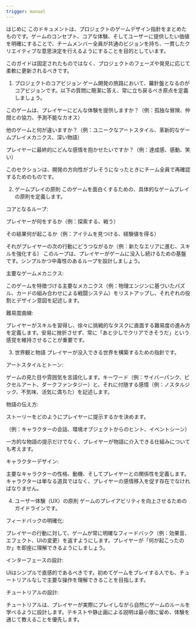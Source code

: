 ```yaml
---
trigger: manual
---
```


はじめに
このドキュメントは、プロジェクトのゲームデザイン指針をまとめたものです。ゲームのコンセプト、コアな体験、そしてユーザーに提供したい価値を明確にすることで、チームメンバー全員が共通のビジョンを持ち、一貫したクリエイティブな意思決定を行えるようにすることを目的としています。

このガイドは固定されたものではなく、プロジェクトのフェーズや発見に応じて柔軟に更新されるべきです。

1. プロジェクトのコアビジョン
ゲーム開発の旅路において、羅針盤となるのがコアビジョンです。以下の質問に簡潔に答え、常に立ち戻るべき原点を定義しましょう。

このゲームは、プレイヤーにどんな体験を提供しますか？（例：孤独な冒険、仲間との協力、予測不能なカオス）

他のゲームと何が違いますか？（例：ユニークなアートスタイル、革新的なゲームプレイメカニクス、深い物語）

プレイヤーに最終的にどんな感情を抱かせたいですか？（例：達成感、感動、笑い）

このセクションは、開発の方向性がブレそうになったときにチーム全員で再確認するためのものです。

2. ゲームプレイの原則
このゲームを面白くするための、具体的なゲームプレイの原則を定義します。

コアとなるループ:

プレイヤーが何をするか（例：探索する、戦う）

その結果何が起こるか（例：アイテムを見つける、経験値を得る）

それがプレイヤーの次の行動にどうつながるか（例：新たなエリアに進む、スキルを強化する）
このループは、プレイヤーがゲームに没入し続けるための基盤です。シンプルかつ中毒性のあるループを設計しましょう。

主要なゲームメカニクス:

このゲームを特徴づける主要なメカニクス（例：物理エンジンに基づいたパズル、カードの組み合わせによる戦闘システム）をリストアップし、それぞれの役割とデザイン意図を記述します。

難易度曲線:

プレイヤーがスキルを習得し、徐々に挑戦的なタスクに直面する難易度の進み方を定義します。安易に挫折させず、常に「あと少しでクリアできそうだ」という感覚を維持させることが重要です。

3. 世界観と物語
プレイヤーが没入できる世界を構築するための指針です。

アートスタイルとトーン:

ゲームの見た目や雰囲気を言語化します。キーワード（例：サイバーパンク、ピクセルアート、ダークファンタジー）と、それに付随する感情（例：ノスタルジック、不気味、活気に満ちた）を記述します。

物語の伝え方:

ストーリーをどのようにプレイヤーに提示するかを決めます。

（例：キャラクターの会話、環境オブジェクトからのヒント、イベントシーン）

一方的な物語の提示だけでなく、プレイヤーが物語に介入できる仕組みについても考えます。

キャラクターデザイン:

主要なキャラクターの性格、動機、そしてプレイヤーとの関係性を定義します。キャラクターは単なる道具ではなく、プレイヤーの感情移入を促す存在でなければなりません。

4. ユーザー体験（UX）の原則
ゲームのプレイアビリティを向上させるためのガイドラインです。

フィードバックの明確化:

プレイヤーの行動に対して、ゲームが常に明確なフィードバック（例：効果音、エフェクト、UIの変更）を返すようにします。プレイヤーが「何が起こったのか」を即座に理解できるようにしましょう。

インターフェースの設計:

UIはシンプルで直感的であるべきです。初めてゲームをプレイする人でも、チュートリアルなしで主要な操作を理解できることを目指します。

チュートリアルの設計:

チュートリアルは、プレイヤーが実際にプレイしながら自然にゲームのルールを学べるように設計します。テキストや静止画による説明は最小限に留め、体験を通じて教えることを優先します。